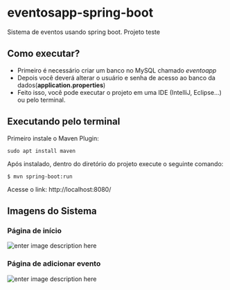 # eventosapp-spring-boot
Sistema de eventos usando spring boot. Projeto teste

## Como executar?
- Primeiro é necessário criar um banco no MySQL chamado *eventoapp*
- Depois você deverá alterar o usuário e senha de acesso ao banco da dados(**application.properties**) 
- Feito isso, você pode executar o projeto em uma IDE (IntelliJ, Eclipse...) ou pelo terminal.

## Executando pelo terminal
 Primeiro instale o Maven Plugin:


   `sudo apt install maven`
    
Após instalado, dentro do diretório do projeto execute o seguinte comando:

   `$ mvn spring-boot:run`
   
Acesse o link: http://localhost:8080/
## Imagens do Sistema

### Página de início
![enter image description here](https://raw.githubusercontent.com/luca-gouveia/eventosapp-spring-boot/master/images/inicio.png)

### Página de adicionar evento
![enter image description here](https://raw.githubusercontent.com/luca-gouveia/eventosapp-spring-boot/master/images/cadastro.png)
